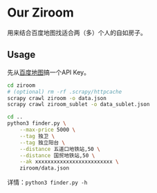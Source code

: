 # Our Ziroom

用来结合百度地图找适合两（多）个人的自如房子。

## Usage

先从[百度地图](http://lbsyun.baidu.com/apiconsole/key)搞一个API Key。

```bash
cd ziroom
# (optional) rm -rf .scrapy/httpcache
scrapy crawl ziroom -o data.json
scrapy crawl ziroom_sublet -o data_sublet.json

cd ..
python3 finder.py \
    --max-price 5000 \
    --tag 独卫 \
    --tag 独立阳台 \
    --distance 五道口地铁站,50 \
    --distance 国贸地铁站,50 \
    --ak xxxxxxxxxxxxxxxxxxxxxxxxx \
    ziroom/data.json
```

详情：`python3 finder.py -h`

